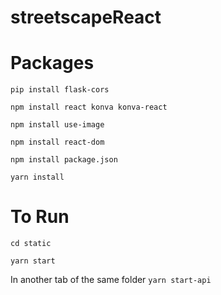 # streetscapeReact

# Packages 
`pip install flask-cors`

`npm install react konva konva-react`

`npm install use-image`

`npm install react-dom`

`npm install package.json`

`yarn install`

# To Run
`cd static`

`yarn start`

In another tab of the same folder
`yarn start-api`
